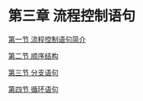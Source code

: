 # 第三章 流程控制语句

[第一节 流程控制语句简介](./P1-第一节%20流程控制语句简介.md)

[第二节 顺序结构](./P2-第二节%20顺序结构.md)

[第三节 分支语句](./P3-第三节%20分支语句.md)

[第四节 循环语句](./P4-第四节%20循环语句.md)